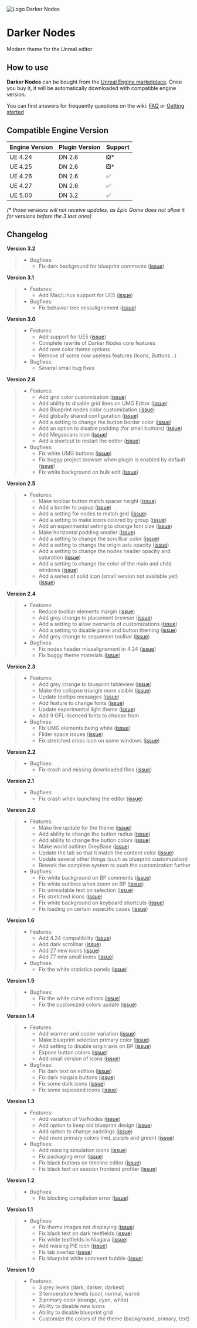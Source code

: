![Logo Darker Nodes](https://user-images.githubusercontent.com/4563971/114016901-a8738e00-986b-11eb-8497-402504efce36.jpg)

# Darker Nodes
Modern theme for the Unreal editor

## How to use

**Darker Nodes** can be bought from the [Unreal Engine marketplace](https://www.unrealengine.com/marketplace/en-US/slug/darker-nodes). Once you buy it, it will be automatically downloaded with compatible engine version.

You can find answers for frequently questions on the wiki: [FAQ](https://github.com/hugoattal/DarkerNodes/wiki/FAQ) or [Getting started](https://github.com/hugoattal/DarkerNodes/wiki/Getting-started)

## Compatible Engine Version

Engine Version | Plugin Version | Support
-------------- | -------------- | ----
UE 4.24 | DN 2.6 | ❎*
UE 4.25 | DN 2.6 | ❎*
UE 4.26 | DN 2.6 | ✅
UE 4.27 | DN 2.6 | ✅
UE 5.00 | DN 3.2 | ✅

*(\* those versions will not receive updates, as Epic Game does not allow it for versions before the 3 last ones)*

## Changelog

**Version 3.2**
> - Bugfixes:
>   - Fix dark background for blueprint comments ([issue](https://github.com/hugoattal/DarkerNodes/issues/167))

**Version 3.1**
> - Features:
>   - Add Mac/Linux support for UE5 ([issue](https://github.com/hugoattal/DarkerNodes/issues/164))
> - Bugfixes:
>   - Fix behavior tree missalignement ([issue](https://github.com/hugoattal/DarkerNodes/issues/162))

**Version 3.0**
> - Features:
>   - Add support for UE5 ([issue](https://github.com/hugoattal/DarkerNodes/issues/152))
>   - Complete rewrite of Darker Nodes core features
>   - Add new color theme options
>   - Remove of some now useless features (Icons, Buttons...)
> - Bugfixes:
>   - Several small bug fixes

**Version 2.6**
> - Features:
>   - Add grid color customization ([issue](https://github.com/hugoattal/DarkerNodes/issues/130))
>   - Add ability to disable grid lines on UMG Editor ([issue](https://github.com/hugoattal/DarkerNodes/issues/129))
>   - Add Blueprint nodes color customization ([issue](https://github.com/hugoattal/DarkerNodes/issues/128))
>   - Add globally shared configuration ([issue](https://github.com/hugoattal/DarkerNodes/issues/125))
>   - Add a setting to change the button border color ([issue](https://github.com/hugoattal/DarkerNodes/issues/123))
>   - Add an option to disable padding (for small buttons) ([issue](https://github.com/hugoattal/DarkerNodes/issues/122))
>   - Add Megascans icon ([issue](https://github.com/hugoattal/DarkerNodes/issues/120))
>   - Add a shortcut to restart the editor ([issue](https://github.com/hugoattal/DarkerNodes/issues/120))
> - Bugfixes:
>   - Fix white UMG buttons ([issue](https://github.com/hugoattal/DarkerNodes/issues/127))
>   - Fix buggy project browser when plugin is enabled by default ([issue](https://github.com/hugoattal/DarkerNodes/issues/124))
>   - Fix white background on bulk edit ([issue](https://github.com/hugoattal/DarkerNodes/issues/121))

**Version 2.5**
> - Features:
>   - Make toolbar button match spacer height ([issue](https://github.com/hugoattal/DarkerNodes/issues/112))
>   - Add a border to popup ([issue](https://github.com/hugoattal/DarkerNodes/issues/110))
>   - Add a setting for nodes to match grid ([issue](https://github.com/hugoattal/DarkerNodes/issues/109))
>   - Add a setting to make icons colored by group ([issue](https://github.com/hugoattal/DarkerNodes/issues/108))
>   - Add an experimental setting to change font size ([issue](https://github.com/hugoattal/DarkerNodes/issues/106))
>   - Make horizontal padding smaller ([issue](https://github.com/hugoattal/DarkerNodes/issues/105))
>   - Add a setting to change the scrollbar color ([issue](https://github.com/hugoattal/DarkerNodes/issues/104))
>   - Add a setting to change the origin axis opacity ([issue](https://github.com/hugoattal/DarkerNodes/issues/103))
>   - Add a setting to change the nodes header opacity and saturation ([issue](https://github.com/hugoattal/DarkerNodes/issues/102))
>   - Add a setting to change the color of the main and child windows ([issue](https://github.com/hugoattal/DarkerNodes/issues/101))
>   - Add a series of solid icon (small version not available yet) ([issue](https://github.com/hugoattal/DarkerNodes/issues/6))

**Version 2.4**
> - Features:
>   - Reduce toolbar elements margin ([issue](https://github.com/hugoattal/DarkerNodes/issues/96))
>   - Add grey change to placement browser ([issue](https://github.com/hugoattal/DarkerNodes/issues/95))
>   - Add a setting to allow overwrite of customizations ([issue](https://github.com/hugoattal/DarkerNodes/issues/94))
>   - Add a setting to disable panel and button theming ([issue](https://github.com/hugoattal/DarkerNodes/issues/92))
>   - Add grey change to sequencer toolbar ([issue](https://github.com/hugoattal/DarkerNodes/issues/87))
> - Bugfixes:
>   - Fix nodes header missalignement in 4.24 ([issue](https://github.com/hugoattal/DarkerNodes/issues/91))
>   - Fix buggy theme materials ([issue](https://github.com/hugoattal/DarkerNodes/issues/79))

**Version 2.3**
> - Features:
>   - Add grey change to blueprint tableview ([issue](https://github.com/hugoattal/DarkerNodes/issues/86))
>   - Make the collapse triangle more visible ([issue](https://github.com/hugoattal/DarkerNodes/issues/78))
>   - Update tooltips messages ([issue](https://github.com/hugoattal/DarkerNodes/issues/78))
>   - Add feature to change fonts ([issue](https://github.com/hugoattal/DarkerNodes/issues/70))
>   - Update experimental light theme ([issue](https://github.com/hugoattal/DarkerNodes/issues/17))
>   - Add 9 OFL-licenced fonts to choose from
> - Bugfixes:
>   - Fix UMG elements being white ([issue](https://github.com/hugoattal/DarkerNodes/issues/80))
>   - Flider space issues ([issue](https://github.com/hugoattal/DarkerNodes/issues/76))
>   - Fix stretched cross icon on some windows ([issue](https://github.com/hugoattal/DarkerNodes/issues/75))

**Version 2.2**
> - Bugfixes:
>   - Fix crash and missing downloaded files ([issue](https://github.com/hugoattal/DarkerNodes/issues/73))

**Version 2.1**
> - Bugfixes:
>   - Fix crash when launching the editor ([issue](https://github.com/hugoattal/DarkerNodes/issues/73))

**Version 2.0**
> - Features:
>   - Make live update for the theme ([issue](https://github.com/hugoattal/DarkerNodes/issues/23))
>   - Add ability to change the button radius ([issue](https://github.com/hugoattal/DarkerNodes/issues/68))
>   - Add ability to change the button colors ([issue](https://github.com/hugoattal/DarkerNodes/issues/66))
>   - Make world outliner GreyBase ([issue](https://github.com/hugoattal/DarkerNodes/issues/64))
>   - Update the tab so that it match the content color ([issue](https://github.com/hugoattal/DarkerNodes/issues/51))
>   - Update several other things (such as blueprint customization)
>   - Rework the complete system to push the customization further
> - Bugfixes:
>   - Fix white background on BP comments ([issue](https://github.com/hugoattal/DarkerNodes/issues/65))
>   - Fix white outlines when zoom on BP ([issue](https://github.com/hugoattal/DarkerNodes/issues/63))
>   - Fix unreadable text on selection ([issue](https://github.com/hugoattal/DarkerNodes/issues/61))
>   - Fix stretched icons ([issue](https://github.com/hugoattal/DarkerNodes/issues/60))
>   - Fix white background on keyboard shortcuts ([issue](https://github.com/hugoattal/DarkerNodes/issues/58))
>   - Fix loading on certain sepecific cases ([issue](https://github.com/hugoattal/DarkerNodes/issues/53))

**Version 1.6**
> - Features:
>   - Add 4.24 compatibility ([issue](https://github.com/hugoattal/DarkerNodes/issues/56))
>   - Add dark scrollbar ([issue](https://github.com/hugoattal/DarkerNodes/issues/50))
>   - Add 27 new icons ([issue](https://github.com/hugoattal/DarkerNodes/issues/43))
>   - Add 77 new small icons ([issue](https://github.com/hugoattal/DarkerNodes/issues/41))
> - Bugfixes:
>   - Fix the white statistics panels ([issue](https://github.com/hugoattal/DarkerNodes/issues/52))

**Version 1.5**
> - Bugfixes:
>   - Fix the white curve editors ([issue](https://github.com/hugoattal/DarkerNodes/issues/38))
>   - Fix the customized colors update ([issue](https://github.com/hugoattal/DarkerNodes/issues/39))

**Version 1.4**
> - Features:
>   - Add warmer and cooler variation ([issue](https://github.com/hugoattal/DarkerNodes/issues/37))
>   - Make blueprint selection primary color ([issue](https://github.com/hugoattal/DarkerNodes/issues/36))
>   - Add setting to disable origin axis on BP ([issue](https://github.com/hugoattal/DarkerNodes/issues/32))
>   - Expose button colors ([issue](https://github.com/hugoattal/DarkerNodes/issues/31))
>   - Add small version of icons ([issue](https://github.com/hugoattal/DarkerNodes/issues/4))
> - Bugfixes:
>   - Fix dark text on edition ([issue](https://github.com/hugoattal/DarkerNodes/issues/35))
>   - Fix dark niagara buttons ([issue](https://github.com/hugoattal/DarkerNodes/issues/34))
>   - Fix some dark icons ([issue](https://github.com/hugoattal/DarkerNodes/issues/33))
>   - Fix some squeezed icons ([issue](https://github.com/hugoattal/DarkerNodes/issues/30))

**Version 1.3**
> - Features:
>   - Add variation of VarNodes ([issue](https://github.com/hugoattal/DarkerNodes/issues/14))
>   - Add option to keep old blueprint design ([issue](https://github.com/hugoattal/DarkerNodes/issues/12))
>   - Add option to change paddings ([issue](https://github.com/hugoattal/DarkerNodes/issues/5))
>   - Add more primary colors (red, purple and green) ([issue](https://github.com/hugoattal/DarkerNodes/issues/15))
> - Bugfixes:
>   - Add missing simulation icons ([issue](https://github.com/hugoattal/DarkerNodes/issues/24))
>   - Fix packaging error ([issue](https://github.com/hugoattal/DarkerNodes/issues/25))
>   - Fix black buttons on timeline editor ([issue](https://github.com/hugoattal/DarkerNodes/issues/27))
>   - Fix black text on session frontend profiler ([issue](https://github.com/hugoattal/DarkerNodes/issues/28))

**Version 1.2**
> - Bugfixes:
>   - Fix blocking compilation error ([issue](https://github.com/hugoattal/DarkerNodes/issues/21))

**Version 1.1**
> - Bugfixes:
>   - Fix theme images not displaying ([issue](https://github.com/hugoattal/DarkerNodes/issues/7))
>   - Fix black text on dark textfields ([issue](https://github.com/hugoattal/DarkerNodes/issues/3))
>   - Fix white textfields in Niagara ([issue](https://github.com/hugoattal/DarkerNodes/issues/9))
>   - Add missing PIE icon ([issue](https://github.com/hugoattal/DarkerNodes/issues/11))
>   - Fix tab overlap ([issue](https://github.com/hugoattal/DarkerNodes/issues/10))
>   - Fix blueprint white comment bubble ([issue](https://github.com/hugoattal/DarkerNodes/issues/8))

**Version 1.0**
> - Features:
>   - 3 grey levels (dark, darker, darkest)
>   - 3 temperature levels (cool, normal, warm)
>   - 3 primary color (orange, cyan, white)
>   - Ability to disable new icons
>   - Ability to disable blueprint grid
>   - Customize the colors of the theme (background, primary, text)
